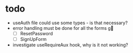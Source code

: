 # todo
- useAuth file could use some types - is that necessary?
- error handling must be done for all the forms g😬
  - [ ] ResetPassword
  - [ ] SignUpForm
- investigate useRequireAux hook, why is it not working?